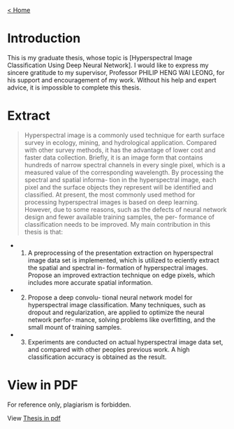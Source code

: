 [< Home](https://amanlikeair.github.io/Charles_SHI_Blog/)



# Introduction

This is my graduate thesis, whose topic is [Hyperspectral Image Classification Using Deep Neural Network]. I would like to express my sincere gratitude to my supervisor, Professor PHILIP HENG WAI LEONG, for his support and encouragement of my work. Without his help and expert advice, it is impossible to complete this thesis.

# Extract

> Hyperspectral image is a commonly used technique for earth surface survey in ecology, mining, and hydrological application. Compared with other survey methods, it has the advantage of lower cost and faster data collection. Briefly, it is an image form that contains hundreds of narrow spectral channels in every single pixel, which is a measured value of the corresponding wavelength. By processing the spectral and spatial informa- tion in the hyperspectral image, each pixel and the surface objects they represent will be identified and classified. At present, the most commonly used method for processing hyperspectral images is based on deep learning. However, due to some reasons, such as the defects of neural network design and fewer available training samples, the per- formance of classification needs to be improved. My main contribution in this thesis is that:
- 1) A preprocessing of the presentation extraction on hyperspectral image data set is implemented, which is utilized to eciently extract the spatial and spectral in- formation of hyperspectral images. Propose an improved extraction technique on edge pixels, which includes more accurate spatial information.
- 2) Propose a deep convolu- tional neural network model for hyperspectral image classification. Many techniques, such as dropout and regularization, are applied to optimize the neural network perfor- mance, solving problems like overfitting, and the small mount of training samples.
- 3) Experiments are conducted on actual hyperspectral image data set, and compared with other peoples previous work. A high classification accuracy is obtained as the result.

# View in PDF

For reference only, plagiarism is forbidden.

View [Thesis in pdf](https://drive.google.com/open?id=1skNxe7hF8NQqjbXcJy34IW0oMplcvf_g)
